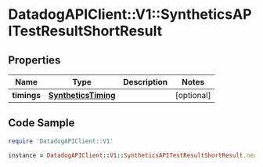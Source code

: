 # DatadogAPIClient::V1::SyntheticsAPITestResultShortResult

## Properties

Name | Type | Description | Notes
------------ | ------------- | ------------- | -------------
**timings** | [**SyntheticsTiming**](SyntheticsTiming.md) |  | [optional] 

## Code Sample

```ruby
require 'DatadogAPIClient::V1'

instance = DatadogAPIClient::V1::SyntheticsAPITestResultShortResult.new(timings: null)
```


